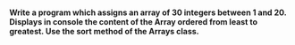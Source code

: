 #### Write a program which assigns an array of 30 integers between 1 and 20. Displays in console the content of the Array ordered from least to greatest. Use the sort method of the Arrays class.
